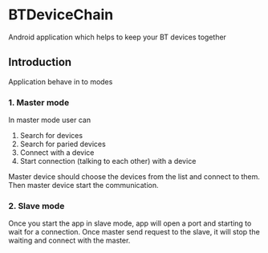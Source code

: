 # BTDeviceChain
Android application which helps to keep your BT devices together

## Introduction 
Application behave in to modes

### 1. Master mode
In master mode user can
 1. Search for devices
 2. Search for paried devices
 3. Connect with a device
 4. Start connection (talking to each other) with a device
 
Master device should choose the devices from the list and connect to them. Then master device start the communication.

### 2. Slave mode
Once you start the app in slave mode, app will open a port and starting to wait for a connection. Once master send request to the slave, it will stop the waiting and connect with the master.
